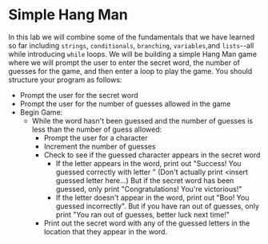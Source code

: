 # Simple Hang Man

In this lab we will combine some of the fundamentals that we have learned so far including `strings`, `conditionals`, `branching`, `variables`,and `lists`--all while introducing `while` loops. We will be building a simple Hang Man game where we will prompt the user to enter the secret word, the number of guesses for the game, and then enter a loop to play the game. You should structure your program as follows:

- Prompt the user for the secret word
- Prompt the user for the number of guesses allowed in the game
- Begin Game: 
    - While the word hasn't been guessed and the number of guesses is less than the number of guess allowed:
        - Prompt the user for a character
        - Increment the number of guesses
        - Check to see if the guessed character appears in the secret word
            - If the letter appears in the word, print out "Success! You guessed correctly with letter <insert guessed letter here>" (Don't actually print <insert guessed letter here...) But if the secret word has been guessed, only print "Congratulations! You're victorious!"
            - If the letter doesn't appear in the word, print out "Boo! You guessed incorrectly". But if you have ran out of guesses, only print "You ran out of guesses, better luck next time!"
        - Print out the secret word with any of the guessed letters in the location that they appear in the word. 

